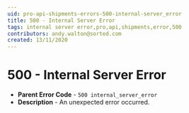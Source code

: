 ```yaml
---
uid: pro-api-shipments-errors-500-internal-server_error
title: 500 - Internal Server Error
tags: internal server error,pro,api,shipments,error,500
contributors: andy.walton@sorted.com
created: 13/11/2020
---
```

# 500 - Internal Server Error

* **Parent Error Code** - `500 internal_server_error`
* **Description** - An unexpected error occurred.